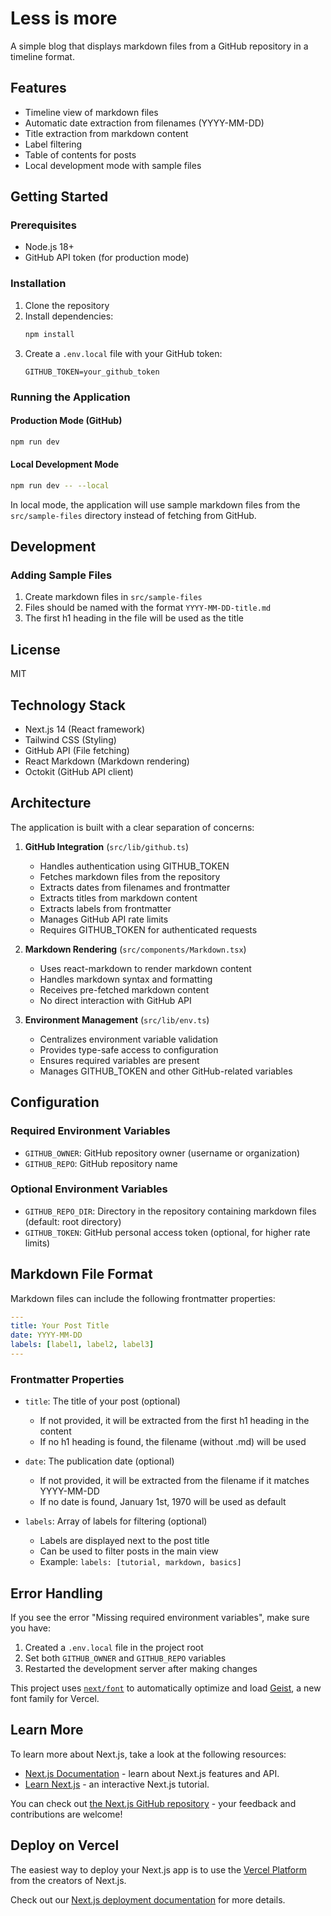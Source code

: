# Less is more

A simple blog that displays markdown files from a GitHub repository in a timeline format.

## Features

- Timeline view of markdown files
- Automatic date extraction from filenames (YYYY-MM-DD)
- Title extraction from markdown content
- Label filtering
- Table of contents for posts
- Local development mode with sample files

## Getting Started

### Prerequisites

- Node.js 18+
- GitHub API token (for production mode)

### Installation

1. Clone the repository
2. Install dependencies:
   ```bash
   npm install
   ```
3. Create a `.env.local` file with your GitHub token:
   ```
   GITHUB_TOKEN=your_github_token
   ```

### Running the Application

#### Production Mode (GitHub)
```bash
npm run dev
```

#### Local Development Mode
```bash
npm run dev -- --local
```

In local mode, the application will use sample markdown files from the `src/sample-files` directory instead of fetching from GitHub.

## Development

### Adding Sample Files

1. Create markdown files in `src/sample-files`
2. Files should be named with the format `YYYY-MM-DD-title.md`
3. The first h1 heading in the file will be used as the title

## License

MIT

## Technology Stack

- Next.js 14 (React framework)
- Tailwind CSS (Styling)
- GitHub API (File fetching)
- React Markdown (Markdown rendering)
- Octokit (GitHub API client)

## Architecture

The application is built with a clear separation of concerns:

1. **GitHub Integration** (`src/lib/github.ts`)
   - Handles authentication using GITHUB_TOKEN
   - Fetches markdown files from the repository
   - Extracts dates from filenames and frontmatter
   - Extracts titles from markdown content
   - Extracts labels from frontmatter
   - Manages GitHub API rate limits
   - Requires GITHUB_TOKEN for authenticated requests

2. **Markdown Rendering** (`src/components/Markdown.tsx`)
   - Uses react-markdown to render markdown content
   - Handles markdown syntax and formatting
   - Receives pre-fetched markdown content
   - No direct interaction with GitHub API

3. **Environment Management** (`src/lib/env.ts`)
   - Centralizes environment variable validation
   - Provides type-safe access to configuration
   - Ensures required variables are present
   - Manages GITHUB_TOKEN and other GitHub-related variables

## Configuration

### Required Environment Variables
- `GITHUB_OWNER`: GitHub repository owner (username or organization)
- `GITHUB_REPO`: GitHub repository name

### Optional Environment Variables
- `GITHUB_REPO_DIR`: Directory in the repository containing markdown files (default: root directory)
- `GITHUB_TOKEN`: GitHub personal access token (optional, for higher rate limits)

## Markdown File Format

Markdown files can include the following frontmatter properties:

```yaml
---
title: Your Post Title
date: YYYY-MM-DD
labels: [label1, label2, label3]
---
```

### Frontmatter Properties

- `title`: The title of your post (optional)
  - If not provided, it will be extracted from the first h1 heading in the content
  - If no h1 heading is found, the filename (without .md) will be used

- `date`: The publication date (optional)
  - If not provided, it will be extracted from the filename if it matches YYYY-MM-DD
  - If no date is found, January 1st, 1970 will be used as default

- `labels`: Array of labels for filtering (optional)
  - Labels are displayed next to the post title
  - Can be used to filter posts in the main view
  - Example: `labels: [tutorial, markdown, basics]`

## Error Handling

If you see the error "Missing required environment variables", make sure you have:
1. Created a `.env.local` file in the project root
2. Set both `GITHUB_OWNER` and `GITHUB_REPO` variables
3. Restarted the development server after making changes

This project uses [`next/font`](https://nextjs.org/docs/app/building-your-application/optimizing/fonts) to automatically optimize and load [Geist](https://vercel.com/font), a new font family for Vercel.

## Learn More

To learn more about Next.js, take a look at the following resources:

- [Next.js Documentation](https://nextjs.org/docs) - learn about Next.js features and API.
- [Learn Next.js](https://nextjs.org/learn) - an interactive Next.js tutorial.

You can check out [the Next.js GitHub repository](https://github.com/vercel/next.js) - your feedback and contributions are welcome!

## Deploy on Vercel

The easiest way to deploy your Next.js app is to use the [Vercel Platform](https://vercel.com/new?utm_medium=default-template&filter=next.js&utm_source=create-next-app&utm_campaign=create-next-app-readme) from the creators of Next.js.

Check out our [Next.js deployment documentation](https://nextjs.org/docs/app/building-your-application/deploying) for more details.
 